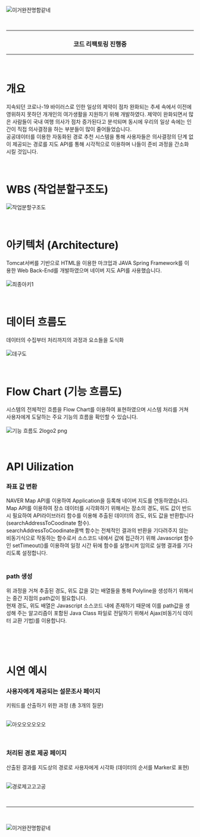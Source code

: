 ![이거완전명함같네](https://user-images.githubusercontent.com/97776614/213250845-57971d6f-ae72-4cf0-ba8b-e647611573ed.png)

<br>
<hr>
<h3 tesxt align="center">코드 리팩토링 진행중</h3>
<hr>
<br>
<h1>개요</h1>
<p>지속되던 코로나-19 바이러스로 인한 일상의 제약이 점차 완화되는 추세 속에서 이전에 영위하지 못하던 개개인의 여가생활을 지원하기 위해 개발하였다. 제약이 완화되면서 많은 사람들이 국내 여행 의사가 점차 증가된다고 분석되며 동시에 우리의 일상 속에는 인간이 직접 의사결정을 하는 부분들이 많이 줄어들었습니다. <br>
공공데이터를 이용한 자동화된 경로 추천 시스템을 통해 사용자들은 의사결정의 단계 없이 제공되는 경로를 지도 API를 통해 시각적으로 이용하며 나들이 준비 과정을 간소화 시킬 것입니다.</p>

<br>

# WBS (작업분할구조도)
![작업분할구조도](https://user-images.githubusercontent.com/97776614/213252254-3b99826e-b894-4042-9b8d-2bdfabae0a16.png)

<br>

# 아키텍처 (Architecture)
Tomcat서버를 기반으로 HTML을 이용한 마크업과 JAVA Spring Framework를 이용한 Web Back-End를 개발하였으며 네이버 지도 API를 사용했습니다.<br><br>
![최종아키1](https://user-images.githubusercontent.com/97776614/213255149-9e99c644-341c-490c-97b1-4e281074b378.png)


<br>

# 데이터 흐름도
데이터의 수집부터 처리까지의 과정과 요소들을 도식화 <br><br>
![데구도](https://user-images.githubusercontent.com/97776614/213256478-b6ab2946-a702-4eef-81e8-b0d36a10c6d2.JPG)

<br>

# Flow Chart (기능 흐름도)
시스템의 전체적인 흐름을 Flow Chart를 이용하여 표현하였으며 시스템 처리를 거쳐 사용자에게 도달하는 주요 기능의 흐름을 확인할 수 있습니다.<br><br>
![기능 흐름도 2logo2 png](https://user-images.githubusercontent.com/97776614/213254716-5bb88517-2e4f-4768-9560-1b42c8a58098.png)

<br>

# API Uilization
<h3>좌표 값 변환</h3>
NAVER Map API를 이용하여 Application을 등록해 네이버 지도를 연동하였습니다.<br>
Map API를 이용하여 장소 데이터를 시각화하기 위해서는 장소의 경도, 위도 값이 반드시 필요하여 API라이브러리 함수를 이용해 추출된 데이터의 경도, 위도 값을 반환합니다(searchAddressToCoodinate 함수). <br>
searchAddressToCoodinate콜백 함수는 전체적인 결과의 반환을 기다려주지 않는 비동기식으로 작동하는 함수로서 소스코드 내에서 값에 접근하기 위해 Javascript 함수인 setTimeout()를 이용하여 일정 시간 뒤에 함수를 실행시켜 임의로 실행 결과를 기다리도록 설정합니다.
<br><br>
<h3>path 생성</h3>
위 과정을 거쳐 추출된 경도, 위도 값을 갖는 배열들을 통해 Polyline을 생성하기 위해서는 중간 지점의 path값이 필요합니다. <br>
현재 경도, 위도 배열은 Javascript 소스코드 내에 존재하기 때문에 이를 path값을 생성해 주는 알고리즘이 포함된 Java Class 파일로 전달하기 위해서 Ajax(비동기식 데이터 교환 기법)를 이용합니다.

<br><br><br>

# 시연 예시
<h3>사용자에게 제공되는 설문조사 페이지</h3>
키워드를 산출하기 위한 과정 (총 3개의 질문)<br><br>

![아오오오오오오](https://user-images.githubusercontent.com/97776614/213258264-c9a83348-3f87-4b37-b256-12f34be13c63.JPG)

<br>

<h3>처리된 경로 제공 페이지</h3>
산출된 결과를 지도상의 경로로 사용자에게 시각화 (데이터의 순서를 Marker로 표현)<br><br>

![경로제고고고공](https://user-images.githubusercontent.com/97776614/213258837-7f8504bd-383e-4543-a6d5-40adbf4239e3.JPG)

<br>
<hr>
<br>

![이거완전명함같네](https://user-images.githubusercontent.com/97776614/213250845-57971d6f-ae72-4cf0-ba8b-e647611573ed.png)
